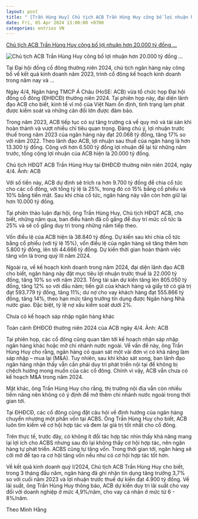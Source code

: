 ```yaml
---
layout: post
title: " [Trần Hùng Huy] Chủ tịch ACB Trần Hùng Huy công bố lợi nhuận hơn 20.000 tỷ đồng ..."
date: Fri, 05 Apr 2024 13:00:00 +0700
categories: entries VN
---
```

[Chủ tịch ACB Trần Hùng Huy công bố lợi nhuận hơn 20.000 tỷ đồng ...](https://cafebiz.vn/chu-tich-acb-tran-hung-huy-cong-bo-loi-nhuan-hon-20000-ty-dong-chot-chia-co-tuc-khung-176240404185936936.chn)

![Chủ tịch ACB Trần Hùng Huy công bố lợi nhuận hơn 20.000 tỷ đồng ...](https://cafebiz.cafebizcdn.vn/zoom/600_315/162123310254002176/2024/4/4/avatar1712231946879-171223194727621390376.jpg)

Tại Đại hội đồng cổ đông thường niên 2024, chủ tịch ngân hàng này công bố về kết quả kinh doanh năm 2023, trình cổ đông kế hoạch kinh doanh trong năm nay và ...

Ngày 4/4, Ngân hàng TMCP Á Châu (HoSE: ACB) vừa tổ chức họp Đại hội đồng cổ đông (ĐHĐCĐ) thường niên 2024. Tại phiên họp này, đại diện lãnh đạo ACB cho biết, kinh tế vĩ mô của Việt Nam ổn định, tình trạng lạm phát được kiểm soát và những cân đối lớn được đảm bảo.

Trong năm 2023, ACB tiếp tục có sự tăng trưởng cả về quy mô và tài sản khi hoàn thành và vượt nhiều chỉ tiêu quan trọng. Đáng chú ý, lợi nhuận trước thuế trong năm 2023 của ngân hàng này đạt 20.068 tỷ đồng, tăng 17% so với năm 2022. Theo lãnh đạo ACB, lợi nhuận sau thuế của ngân hàng là hơn 13.300 tỷ đồng. Cộng với hơn 6.500 tỷ đồng lợi nhuận để lại từ những năm trước, tổng cộng lợi nhuận của ACB hiện là 20.000 tỷ đồng.

Chủ tịch HĐQT ACB Trần Hùng Huy tại ĐHĐCĐ thường niên niên 2024, ngày 4/4. Ảnh: ACB

Với số tiền này, ACB dự định sẽ trích ra hơn 9.700 tỷ đồng để chia cổ tức cho các cổ đông, với tổng tỷ lệ là 25%, trong đó có 15% bằng cổ phiếu và 10% bằng tiền mặt. Sau khi chia cổ tức, ngân hàng này vẫn còn hơn giữ lại hơn 10.000 tỷ đồng.

Tại phiên thảo luận đại hội, ông Trần Hùng Huy, Chủ tịch HĐQT ACB, cho biết, những năm qua, ban điều hành đã cố gắng để duy trì mức cổ tức là 25% và sẽ cố gắng duy trì trong những năm tiếp theo.

Vốn điều lệ của ACB hiện là 38.840 tỷ đồng. Dự kiến sau khi chia cổ tức bằng cổ phiếu (với tỷ lệ 15%), vốn điều lệ của ngân hàng sẽ tăng thêm hơn 5.800 tỷ đồng, lên tới 44.666 tỷ đồng. Dự kiến thời gian hoàn thành việc tăng vốn là trong quý III năm 2024.

Ngoài ra, về kế hoạch kinh doanh trong năm 2024, đại diện lãnh đạo ACB cho biết, ngân hàng này đặt mục tiêu lợi nhuận trước thuế là 22.000 tỷ đồng, tăng 10% so với năm 2023. Tổng tài sản dự kiến tăng lên 805.050 tỷ đồng, tăng 12% so với đầu năm; tiền gửi của khách hàng và giấy tờ có giá trị đạt 593.779 tỷ đồng, tăng 11%; dư nợ cho vay khách hàng đạt 555.866 tỷ đồng, tăng 14%, theo hạn mức tăng trưởng tín dụng được Ngân hàng Nhà nước giao. Đặc biệt, tỷ lệ nợ xấu kiểm soát dưới 2%.

Chưa có kế hoạch sáp nhập ngân hàng khác

Toàn cảnh ĐHĐCĐ thường niên 2024 của ACB ngày 4/4. Ảnh: ACB

Tại phiên họp, các cổ đông cũng quan tâm tới kế hoạch nhận sáp nhập ngân hàng khác hoặc mở chi nhánh nước ngoài. Về vấn đề này, ông Trần Hùng Huy cho rằng, ngân hàng có quan sát một vài đơn vị có khả năng làm sáp nhập – mua lại (M&A). Tuy nhiên, sau khi khảo sát xong, ban lãnh đạo ngân hàng nhận thấy vẫn cần phải duy trì phát triển nội tại để không bị chệch hướng mong muốn của các cổ đông. Chính vì vậy, ACB vẫn chưa có kế hoạch M&A trong năm 2024.

Mặt khác, ông Trần Hùng Huy cho rằng, thị trường nội địa vẫn còn nhiều tiềm năng nên không có ý định để mở thêm chi nhánh nước ngoài trong thời gian tới.

Tại ĐHĐCĐ, các cổ đông cũng đặt câu hỏi về định hướng của ngân hàng chuyển nhượng một phần vốn tại ACBS. Ông Trần Hùng Huy cho biết, ACB luôn tìm kiếm về cơ hội hợp tác và đem lại giá trị tốt nhất cho cổ đông.

Trên thực tế, trước đây, có không ít đối tác hợp tác nhìn thấy khả năng mang lại lợi ích cho ACBS nhưng sau đó lại không thấy cơ hội hợp tác, nên ngân hàng tự phát triển. ACBS cũng tự tăng vốn. Trong thời gian tới, ngân hàng sẽ cởi mở để tạo ra cơ hội tăng vốn nếu như có cơ hội hợp tác tốt hơn.

Về kết quả kinh doanh quý I/2024, Chủ tịch ACB Trần Hùng Huy cho biết, trong 3 tháng đầu năm, ngân hàng đã ghi nhận tín dụng tăng trưởng 3,7% so với cuối năm 2023 và lợi nhuận trước thuế dự kiến đạt 4.900 tỷ đồng. Về lãi suất, ông Trần Hùng Huy thông báo, ACB dự kiến duy trì lãi suất cho vay đối với doanh nghiệp ở mức 4,9%/năm, cho vay cá nhân ở mức từ 6 - 8%/năm.





Theo Minh Hằng

